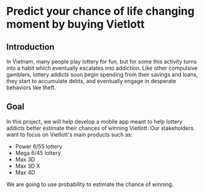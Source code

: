 # Predict your chance of life changing moment by buying Vietlott

## Introduction
In Vietnam, many people play lottery for fun, but for some this activity turns into a habit which eventually escalates into addiction. Like other compulsive gamblers, lottery addicts soon begin spending from their savings and loans, they start to accumulate debts, and eventually engage in desperate behaviors like theft.

## Goal
In this project, we will help develop a mobile app meant to help lottery addicts better estimate their chances of winning Vietlott.
Our stakeholders want to focus on Vietlott's main products such as:
- Power 6/55 lottery
- Mega 6/45 lottery
- Max 3D
- Max 3D X
- Max 4D

We are going to use probability to estimate the chance of winning.
